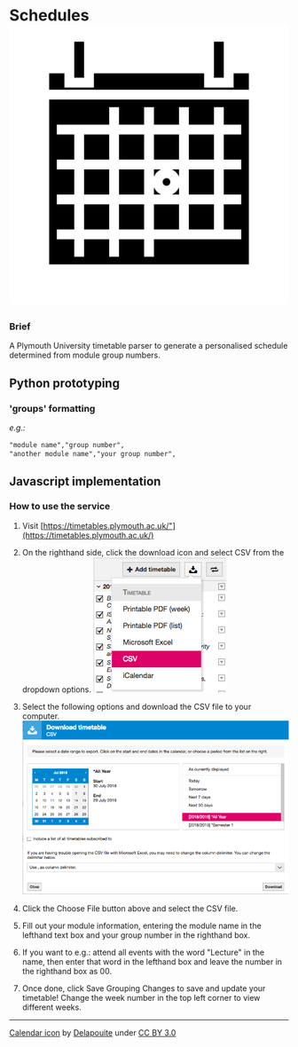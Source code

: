 # Schedules ![logo](resources/favicon.png)

### Brief
A Plymouth University timetable parser to generate a personalised schedule determined from module group numbers.


## Python prototyping

### 'groups' formatting

_e.g.:_ 
```
"module name","group number",
"another module name","your group number",
```

## Javascript implementation

### How to use the service

1. Visit [https://timetables.plymouth.ac.uk/"](https://timetables.plymouth.ac.uk/)

2. On the righthand side, click the download icon and select CSV from the dropdown options.
![selecting CSV download option](resources/help_1.png)

3. Select the following options and download the CSV file to your computer.
![suggested CSV options](resources/help_2.png)

4. Click the Choose File button above and select the CSV file.

5. Fill out your module information, entering the module name in the lefthand text box and your group number in the righthand box.

6. If you want to e.g.: attend all events with the word "Lecture" in the name, then enter that word in the lefthand box and leave the number in the righthand box as 00.

7. Once done, click Save Grouping Changes to save and update your timetable! Change the week number in the top left corner to view different weeks.

---
[Calendar icon](https://game-icons.net/delapouite/originals/calendar.html) by [Delapouite](https://delapouite.com/) under [CC BY 3.0](https://creativecommons.org/licenses/by/3.0/)